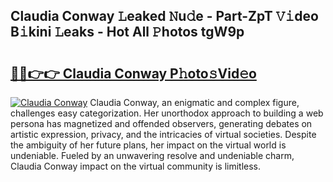 ## Claudia Conway 𝙻eaked 𝙽u𝚍e - Part-ZpT 𝚅𝚒deo B𝚒kini 𝙻eaks - Hot All 𝙿hotos tgW9p

# <h2><a href="http://ld18mog.urlbe.top/?page=Claudia+Conway">🔗🔗👉👉 Claudia Conway P𝚑oto𝚜Vid𝚎o</a></h2>

[![Claudia Conway](https://i.imgur.com/eBuTRDB.gif)](http://ld18mog.urlbe.top/?page=Claudia+Conway)
Claudia Conway, an enigmatic and complex figure, challenges easy categorization. Her unorthodox approach to building a web persona has magnetized and offended observers, generating debates on artistic expression, privacy, and the intricacies of virtual societies. Despite the ambiguity of her future plans, her impact on the virtual world is undeniable. Fueled by an unwavering resolve and undeniable charm, Claudia Conway impact on the virtual community is limitless.
